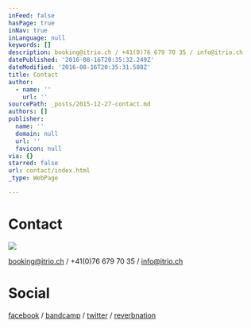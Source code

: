 ```yaml
---
inFeed: false
hasPage: true
inNav: true
inLanguage: null
keywords: []
description: booking@itrio.ch / +41(0)76 679 70 35 / info@itrio.ch
datePublished: '2016-08-16T20:35:32.249Z'
dateModified: '2016-08-16T20:35:31.588Z'
title: Contact
author:
  - name: ''
    url: ''
sourcePath: _posts/2015-12-27-contact.md
authors: []
publisher:
  name: ''
  domain: null
  url: ''
  favicon: null
via: {}
starred: false
url: contact/index.html
_type: WebPage

---
```

# Contact
![](https://the-grid-user-content.s3-us-west-2.amazonaws.com/94000e8b-65c2-4ee7-9170-672046bbd587.jpg)

booking@itrio.ch / +41(0)76 679 70 35 / info@itrio.ch

# Social

[facebook][0] / [bandcamp][1] / [twitter][2] / [reverbnation][3]

[0]: https://www.facebook.com/realitrio
[1]: http://itrio.bandcamp.com/
[2]: https://www.twitter.com/itriomusic
[3]: http://www.reverbnation.com/itrio2